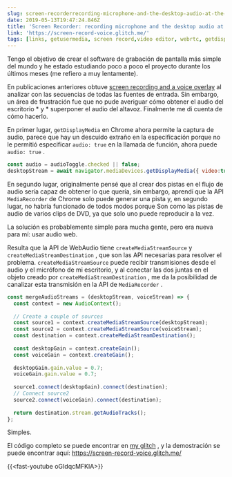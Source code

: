 ```yaml
---
slug: screen-recorderrecording-microphone-and-the-desktop-audio-at-the-same-time
date: 2019-05-13T19:47:24.846Z
title: 'Screen Recorder: recording microphone and the desktop audio at the same time'
link: 'https://screen-record-voice.glitch.me/'
tags: [links, getusermedia, screen record,video editor, webrtc, getdisplaymedia]
---
```

Tengo el objetivo de crear el software de grabación de pantalla más simple del mundo y he estado estudiando poco a poco el proyecto durante los últimos meses (me refiero a muy lentamente).

En publicaciones anteriores obtuve [screen recording and a voice overlay](/building-a-video-editor-on-the-web-screencasting/) al analizar con las secuencias de todas las fuentes de entrada. Sin embargo, un área de frustración fue que no pude averiguar cómo obtener el audio del escritorio * y * superponer el audio del altavoz. Finalmente me di cuenta de cómo hacerlo.

En primer lugar, `getDisplayMedia` en Chrome ahora permite la captura de audio, parece que hay un descuido extraño en la especificación porque no le permitió especificar `audio: true` en la llamada de función, ahora puede `audio: true` .

```javascript
const audio = audioToggle.checked || false;
desktopStream = await navigator.mediaDevices.getDisplayMedia({ video:true, audio: audio });
```

En segundo lugar, originalmente pensé que al crear dos pistas en el flujo de audio sería capaz de obtener lo que quería, sin embargo, aprendí que la API `MediaRecorder` de Chrome solo puede generar una pista y, en segundo lugar, no habría funcionado de todos modos porque Son como las pistas de audio de varios clips de DVD, ya que solo uno puede reproducir a la vez.

La solución es probablemente simple para mucha gente, pero era nueva para mí: usar audio web.

Resulta que la API de WebAudio tiene `createMediaStreamSource` y `createMediaStreamDestination` , que son las API necesarias para resolver el problema. `createMediaStreamSource` puede recibir transmisiones desde el audio y el micrófono de mi escritorio, y al conectar las dos juntas en el objeto creado por `createMediaStreamDestination` , me da la posibilidad de canalizar esta transmisión en la API de `MediaRecorder` .

```javascript
const mergeAudioStreams = (desktopStream, voiceStream) => {
  const context = new AudioContext();
    
  // Create a couple of sources
  const source1 = context.createMediaStreamSource(desktopStream);
  const source2 = context.createMediaStreamSource(voiceStream);
  const destination = context.createMediaStreamDestination();
  
  const desktopGain = context.createGain();
  const voiceGain = context.createGain();
    
  desktopGain.gain.value = 0.7;
  voiceGain.gain.value = 0.7;
   
  source1.connect(desktopGain).connect(destination);
  // Connect source2
  source2.connect(voiceGain).connect(destination);
    
  return destination.stream.getAudioTracks();
};
```

Simples.

El código completo se puede encontrar en [my glitch](https://glitch.com/edit/#!/screen-record-voice) , y la demostración se puede encontrar aquí: https://screen-record-voice.glitch.me/

{{&lt;fast-youtube oGIdqcMFKlA&gt;}}

